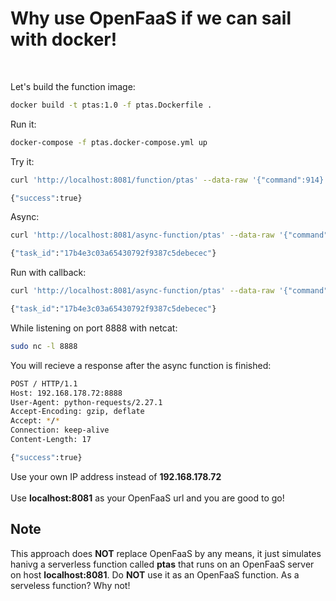 # Why use OpenFaaS if we can sail with docker!

<br >

Let's build the function image:
```sh
docker build -t ptas:1.0 -f ptas.Dockerfile .
```
Run it:
```sh
docker-compose -f ptas.docker-compose.yml up
```
Try it:
```sh
curl 'http://localhost:8081/function/ptas' --data-raw '{"command":914}'
```
```sh
{"success":true}
```
Async:
```sh
curl 'http://localhost:8081/async-function/ptas' --data-raw '{"command":914}'
```
```sh
{"task_id":"17b4e3c03a65430792f9387c5debecec"}
```
Run with callback:
```sh
curl 'http://localhost:8081/async-function/ptas' --data-raw '{"command":914}' -H "X-Callback-Url: http://192.168.178.72:8888"
```
```sh
{"task_id":"17b4e3c03a65430792f9387c5debecec"}
```
While listening on port 8888 with netcat: 
```sh
sudo nc -l 8888
```
You will recieve a response after the async function is finished:
```sh
POST / HTTP/1.1
Host: 192.168.178.72:8888
User-Agent: python-requests/2.27.1
Accept-Encoding: gzip, deflate
Accept: */*
Connection: keep-alive
Content-Length: 17

{"success":true}
```
Use your own IP address instead of **192.168.178.72**<br><br>
Use **localhost:8081** as your OpenFaaS url and you are good to go!

## Note
This approach does **NOT** replace OpenFaaS by any means, it just simulates hanivg a serverless function called **ptas** that runs on an OpenFaaS server on host **localhost:8081**. Do **NOT** use it as an OpenFaaS function. As a serveless function? Why not!
